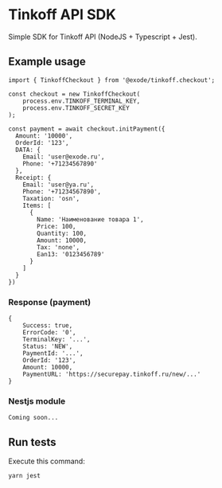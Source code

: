 # Tinkoff API SDK
Simple SDK for Tinkoff API (NodeJS + Typescript + Jest).

## Example usage
```nodejs
import { TinkoffCheckout } from '@exode/tinkoff.checkout';

const checkout = new TinkoffCheckout(
    process.env.TINKOFF_TERMINAL_KEY,
    process.env.TINKOFF_SECRET_KEY
);

const payment = await checkout.initPayment({
  Amount: '10000',
  OrderId: '123',
  DATA: {
    Email: 'user@exode.ru',
    Phone: '+71234567890'
  },
  Receipt: {
    Email: 'user@ya.ru',
    Phone: '+71234567890',
    Taxation: 'osn',
    Items: [
      {
        Name: 'Наименование товара 1',
        Price: 100,
        Quantity: 100,
        Amount: 10000,
        Tax: 'none',
        Ean13: '0123456789'
      }
    ]
  }
})

```

### Response (payment)
```
{ 
    Success: true,
    ErrorCode: '0',
    TerminalKey: '...',
    Status: 'NEW',
    PaymentId: '...',
    OrderId: '123',
    Amount: 10000,
    PaymentURL: 'https://securepay.tinkoff.ru/new/...' 
}
```

### Nestjs module
```
Coming soon...
```

## Run tests
Execute this command:
```shell script
yarn jest
```
